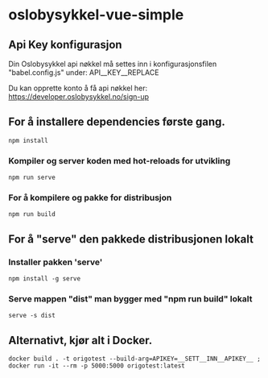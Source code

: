 # oslobysykkel-vue-simple

## Api Key konfigurasjon
Din Oslobysykkel api nøkkel må settes inn i konfigurasjonsfilen "babel.config.js" under: API__KEY__REPLACE

Du kan opprette konto å få api nøkkel her: https://developer.oslobysykkel.no/sign-up

## For å installere dependencies første gang. 
```
npm install
```

### Kompiler og server koden med hot-reloads for utvikling
```
npm run serve
```

### For å kompilere og pakke for distribusjon
```
npm run build
```



## For å "serve" den pakkede distribusjonen lokalt

### Installer pakken 'serve' 
```
npm install -g serve
```
### Serve mappen "dist"  man bygger med "npm run build" lokalt
```
serve -s dist
```

## Alternativt, kjør alt i Docker.
```
docker build . -t origotest --build-arg=APIKEY=__SETT__INN__APIKEY__ ; docker run -it --rm -p 5000:5000 origotest:latest
```
